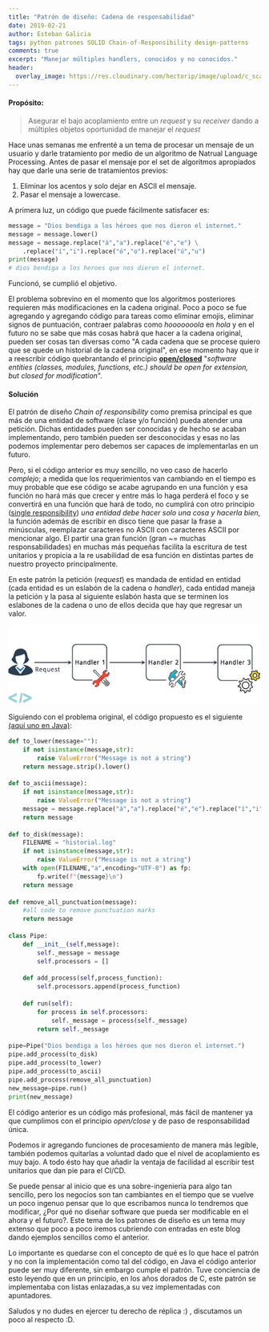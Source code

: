 ```yaml
---
title: "Patrón de diseño: Cadena de responsabilidad"
date: 2019-02-21
author: Esteban Galicia
tags: python patrones SOLID Chain-of-Responsibility design-patterns
comments: true
excerpt: "Manejar múltiples handlers, conocidos y no conocidos."
header:
  overlay_image: https://res.cloudinary.com/hectorip/image/upload/c_scale,w_800/v1550949447/mike-alonzo-3347-unsplash_cwqcud.jpg
---
```



#### Propósito:
 > Asegurar el bajo acoplamiento entre un _request_ y su _receiver_ dando a múltiples objetos oportunidad de manejar el _request_



Hace unas semanas me enfrenté a un tema de procesar un mensaje de un usuario y darle tratamiento por medio de un algoritmo de Natrual Language Processing. Antes de pasar el mensaje por el set de algoritmos apropiados hay que darle una serie de tratamientos previos:

 1. Eliminar los acentos y solo dejar en ASCII el mensaje.
 2. Pasar el mensaje a lowercase.

A primera luz, un código que puede fácilmente satisfacer es:
```python
message = "Dios bendiga a los héroes que nos dieron el internet."
message = message.lower()
message = message.replace("á","a").replace("é","e") \
    .replace("í","i").replace("ó","o").replace("ú","u")
print(message)
# dios bendiga a los heroes que nos dieron el internet.
```
Funcionó, se cumplió el objetivo.

El problema sobrevino en el momento que los algoritmos posteriores requieren más modificaciones en la cadena original.
Poco a poco se fue agregando y agregando código para tareas como eliminar emojis, eliminar signos de puntuación, contraer palabras como *hooooooola* en *hola* y en el futuro no se sabe que más cosas habrá que hacer a la cadena original, pueden ser cosas tan diversas como "A cada cadena que se procese quiero que se quede un historial de la cadena original", en ese momento hay que ir a reescribir código quebrantando el principio [****open/closed****](https://en.wikipedia.org/wiki/Open–closed_principle) "_software entities (classes, modules, functions, etc.) should be open for extension, but closed for modification_".

#### Solución

El patrón de diseño *Chain of responsibility* como premisa principal es que más de una entidad de software (clase y/o función) pueda atender una petición. Dichas entidades pueden ser conocidas y de hecho se acaban implementando, pero también pueden ser desconocidas y esas no las podemos implementar pero debemos ser capaces de implementarlas en un futuro.

Pero, si el código anterior es muy sencillo, no veo caso de hacerlo _complejo_; a medida que los requerimientos van cambiando en el tiempo es muy probable que ese código se acabe agrupando en una función y esa función no hará más que crecer y entre más lo haga perderá el foco y se convertirá en una función que hará de todo, no cumplirá con otro principio ([single responsibility](https://refactoring.guru/images/patterns/content/chain-of-responsibility/chain-of-responsibility.png)) _una entidad debe hacer solo una cosa y hacerla bien_, la función además de escribir en disco tiene que pasar la frase a minúsculas, reemplazar caracteres no ASCII con caracteres ASCII por mencionar algo. El partir una gran función (gran ~= muchas responsabilidades) en muchas más pequeñas facilita la escritura de test unitarios y propicia a la re usabilidad de esa función en distintas partes de nuestro proyecto principalmente.


En este patrón la petición (_request_) es mandada de entidad en entidad (cada entidad es un eslabón de la cadena o _handler_), cada entidad maneja la petición y la pasa al siguiente eslabón hasta que se terminen los eslabones de la cadena o uno de ellos decida que hay que regresar un valor.

![Representación gráfica](/assets/images/chain-of-responsibility.jpg)

Siguiendo con el problema original, el código propuesto es el siguiente [(aquí uno en Java)](https://www.tutorialspoint.com/design_pattern/chain_of_responsibility_pattern.htm):

```python
def to_lower(message=""):
    if not isinstance(message,str):
        raise ValueError("Message is not a string")
    return message.strip().lower()

def to_ascii(message):
    if not isinstance(message,str):
        raise ValueError("Message is not a string")
    message = message.replace("á","a").replace("é","e").replace("í","i").replace("ó","o").replace("ú","u")
    return message

def to_disk(message):
    FILENAME = "historial.log"
    if not isinstance(message,str):
        raise ValueError("Message is not a string")
    with open(FILENAME,"a",encoding="UTF-8") as fp:
        fp.write(f"{message}\n")
    return message

def remove_all_punctuation(message):
    #all code to remove punctuation marks
    return message

class Pipe:
    def __init__(self,message):
        self._message = message
        self.processors = []

    def add_process(self,process_function):
        self.processors.append(process_function)

    def run(self):
        for process in self.processors:
            self._message = process(self._message)
        return self._message

pipe=Pipe("Dios bendiga a los héroes que nos dieron el internet.")
pipe.add_process(to_disk)
pipe.add_process(to_lower)
pipe.add_process(to_ascii)
pipe.add_process(remove_all_punctuation)
new_message=pipe.run()
print(new_message)

```

El código anterior es un código más profesional, más fácil de mantener ya que cumplimos con el principio _open/close_ y de paso de responsabilidad única.

Podemos ir agregando funciones de procesamiento de manera más legible, también podemos quitarlas a voluntad dado que el nivel de acoplamiento es muy bajo. A todo ésto hay que añadir la ventaja de facilidad al escribir test unitarios que dan pie para el CI/CD.

Se puede pensar al inicio que es una sobre-ingeniería para algo tan sencillo, pero los negocios son tan cambiantes en el tiempo que se vuelve un poco ingenuo pensar que lo que escribamos nunca lo tendremos que modificar, ¿Por qué no diseñar software que pueda ser modificable en el ahora y el futuro?. Este tema de los patrones de diseño es un tema muy extenso que poco a poco iremos cubriendo con entradas en este blog dando ejemplos sencillos como el anterior.

Lo importante es quedarse con el concepto de qué es lo que hace el patrón y no con la implementación como tal del código, en Java el código anterior puede ser muy diferente, sin embargo cumple el patrón. Tuve conciencia de esto leyendo que en un principio, en los años dorados de C, este patrón se implementaba con listas enlazadas,a su vez implementadas con apuntadores.

Saludos y no dudes en ejercer tu derecho de réplica :) , discutamos un poco al respecto :D.
